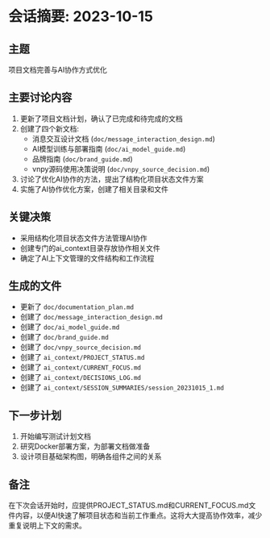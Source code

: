 # 会话摘要: 2023-10-15

## 主题
项目文档完善与AI协作方式优化

## 主要讨论内容
1. 更新了项目文档计划，确认了已完成和待完成的文档
2. 创建了四个新文档:
   - 消息交互设计文档 (`doc/message_interaction_design.md`)
   - AI模型训练与部署指南 (`doc/ai_model_guide.md`)
   - 品牌指南 (`doc/brand_guide.md`)
   - vnpy源码使用决策说明 (`doc/vnpy_source_decision.md`)
3. 讨论了优化AI协作的方法，提出了结构化项目状态文件方案
4. 实施了AI协作优化方案，创建了相关目录和文件

## 关键决策
- 采用结构化项目状态文件方法管理AI协作
- 创建专门的ai_context目录存放协作相关文件
- 确定了AI上下文管理的文件结构和工作流程

## 生成的文件
- 更新了 `doc/documentation_plan.md`
- 创建了 `doc/message_interaction_design.md`
- 创建了 `doc/ai_model_guide.md`
- 创建了 `doc/brand_guide.md`
- 创建了 `doc/vnpy_source_decision.md`
- 创建了 `ai_context/PROJECT_STATUS.md`
- 创建了 `ai_context/CURRENT_FOCUS.md`
- 创建了 `ai_context/DECISIONS_LOG.md`
- 创建了 `ai_context/SESSION_SUMMARIES/session_20231015_1.md`

## 下一步计划
1. 开始编写测试计划文档
2. 研究Docker部署方案，为部署文档做准备
3. 设计项目基础架构图，明确各组件之间的关系

## 备注
在下次会话开始时，应提供PROJECT_STATUS.md和CURRENT_FOCUS.md文件内容，以便AI快速了解项目状态和当前工作重点。这将大大提高协作效率，减少重复说明上下文的需求。
